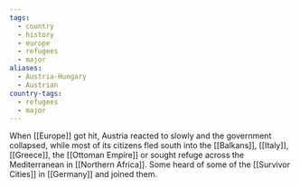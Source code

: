 ```yaml
---
tags:
  - country
  - history
  - europe
  - refugees
  - major
aliases:
  - Austria-Hungary
  - Austrian
country-tags:
  - refugees
  - major
---
```

When [[Europe]] got hit, Austria reacted to slowly and the government collapsed, while most of its citizens fled south into the [[Balkans]], [[Italy]], [[Greece]], the [[Ottoman Empire]] or sought refuge across the Mediterranean in [[Northern Africa]]. Some heard of some of the [[Survivor Cities]] in [[Germany]] and joined them.